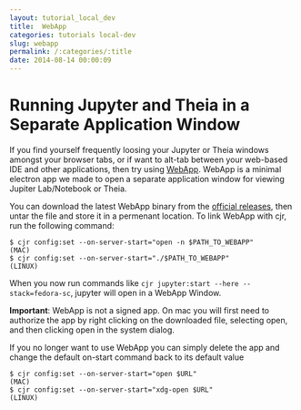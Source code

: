 ```yaml
---
layout: tutorial_local_dev
title:  WebApp
categories: tutorials local-dev
slug: webapp
permalink: /:categories/:title
date: 2014-08-14 00:00:09
---
```


Running Jupyter and Theia in a Separate Application Window
==========================================================

If you find yourself frequently loosing your Jupyter or Theia windows amongst your browser tabs, or if want to alt-tab between your web-based IDE and other applications, then try using [WebApp](https://github.com/container-job-runner/web-app).
WebApp is a minimal electron app we made to open a separate application window for viewing Jupiter Lab/Notebook or Theia.

You can download the latest WebApp binary from the [official releases](https://github.com/container-job-runner/web-app/releases), then untar the file and store it in a permenant location.
To link WebApp with cjr, run the following command:
```console
$ cjr config:set --on-server-start="open -n $PATH_TO_WEBAPP"              (MAC)
$ cjr config:set --on-server-start="./$PATH_TO_WEBAPP"                    (LINUX)
```
When you now run commands like `cjr jupyter:start --here --stack=fedora-sc`, jupyter will open in a WebApp Window.

**Important**: WebApp is not a signed app. On mac you will first need to authorize the app by right clicking on the downloaded file, selecting open, and then clicking open in the system dialog.

If you no longer want to use WebApp you can simply delete the app and change the default on-start command back to its default value
```console
$ cjr config:set --on-server-start="open $URL"                            (MAC)
$ cjr config:set --on-server-start="xdg-open $URL"                        (LINUX)
```